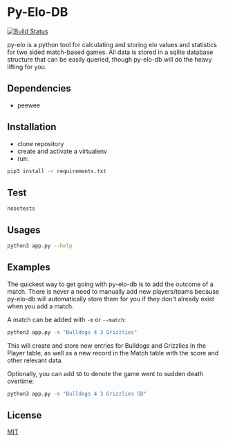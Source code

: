 # Py-Elo-DB

[![Build Status](https://travis-ci.org/bradleycwojcik/py-elo-db.svg?branch=master)](https://travis-ci.org/bradleycwojcik/py-elo-db)

py-elo is a python tool for calculating and storing elo values and statistics for two sided match-based games. All data is stored in a sqlite database structure that can be easily queried, though py-elo-db will do the heavy lifting for you.

## Dependencies
- peewee

## Installation
- clone repository
- create and activate a virtualenv
- run: 
```bash
pip3 install -r requirements.txt
```

## Test
```
nosetests
```

## Usages
```bash
python3 app.py --help
```

## Examples
The quickest way to get going with py-elo-db is to add the outcome of a match. There is never a need to manually add new players/teams because py-elo-db will automatically store them for you if they don't already exist when you add a match.

A match can be added with `-m` or `--match`:
```bash
python3 app.py -m "Bulldogs 4 3 Grizzlies"
```
This will create and store new entries for Bulldogs and Grizzlies in the Player table, as well as a new record in the Match table with the score and other relevant data.

Optionally, you can add `SD` to denote the game went to sudden death overtime:
```bash
python3 app.py -m "Bulldogs 4 3 Grizzlies SD"
```

## License
[MIT](https://choosealicense.com/licenses/mit/)